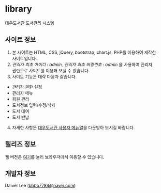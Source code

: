 # library
대우도서관 도서관리 시스템

## 사이트 정보
1. 본 사이트는 HTML, CSS, jQuery, bootstrap, chart.js. PHP를 이용하여 제작한 사이트입니다.
2. *관리자 최초 아이디 : admin, 관리자 최초 비밀번호 : admin* 을 사용하여 관리자 권한으로 사이트를 이용해 보실 수 있습니다.
3. 사이트 기능은 대략 다음과 같습니다.
* 관리자 권한 설정
* 관리자 메뉴
* 회원 관리
* 도서정보 입력/수정/삭제
* 도서 대여
* 도서 반납
4. 자세한 사항은 [대우도서관 사용자 메뉴얼](https://github.com/Unlimited000/library/raw/master/%EB%8C%80%EC%9A%B0%EB%8F%84%EC%84%9C%EA%B4%80%20%EC%82%AC%EC%9A%A9%EC%9E%90%20%EB%A9%94%EB%89%B4%EC%96%BC%20-%20%EC%9D%B4%EA%B1%B4%EC%A0%95.pdf)을 다운받아 보시길 바랍니다.

## 릴리즈 정보
웹 버전은 [여기](http://bbbb7788.dothome.co.kr/library/)를 눌러 브라우저에서 이용할 수 있습니다.

## 개발자 정보
Daniel Lee ([bbbb7788@naver.com](mailto:bbbb7788@naver.com))
